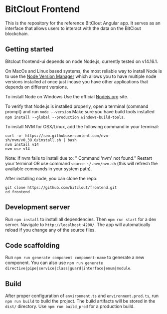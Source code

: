 # BitClout Frontend

This is the repository for the reference BitClout Angular app. It serves as an
interface that allows users to interact with the data on the BitClout blockchain.
## Getting started
Bitclout frontend-ui depends on node Node.js, currently tested on v14.16.1.

On MacOs  and Linux based systems, the most reliable way to install Node is to use the [Node Version Manager](https://github.com/nvm-sh/nvm) which allows you to have multiple node versions installed at once just incase you have other applications that depends on different versions.

To install Node on Windows Use the official [Nodejs.org](https://nodejs.org/en/download/) site.

To verify that Node.js is installed properly, open a terminal (command prompt) and run ```node --version```
Make sure you have build tools installed 
```npm install --global --production windows-build-tools```.


To install NVM for OSX/Linux, add the following command in your terminal:

```
curl -o- https://raw.githubusercontent.com/nvm-sh/nvm/v0.38.0/install.sh | bash
nvm install v14
nvm use v14
```
Note: If nvm fails to install due to: " Command 'nvm' not found." 
Restart your terminal OR use command ```source ~/.nvm/nvm.sh``` (this will refresh the available commands in your system path).




After installing node, you can clone the repo:

```
git clone https://github.com/bitclout/frontend.git
cd frontend
```

## Development server

Run `npm install` to install all dependencies. Then `npm run start` for a dev server. Navigate to `http://localhost:4200/`. The app will automatically reload if you change any of the source files.

## Code scaffolding

Run `npm run generate component component-name` to generate a new component. You can also use `npm run generate directive|pipe|service|class|guard|interface|enum|module`.

## Build

After proper configuration of `environment.ts` and `environment.prod.ts`, run `npm run build` to build the project. The build artifacts will be stored in the `dist/` directory. Use `npm run build_prod` for a production build.
